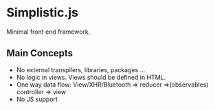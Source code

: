 # Simplistic.js

Minimal front end framework.

## Main Concepts

 - No external transpilers, libraries, packages ...
 - No logic in views. Views should be defined in HTML.
 - One way data flow: View/XHR/Bluetooth => reducer =>(observables) controller => view
 - No JS support
